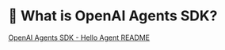# 🌟 What is OpenAI Agents SDK?

[OpenAI Agents SDK - Hello Agent README](https://github.com/panaversity/learn-agentic-ai/blob/main/01_ai_agents_first/04_hello_agent/readme.md)
